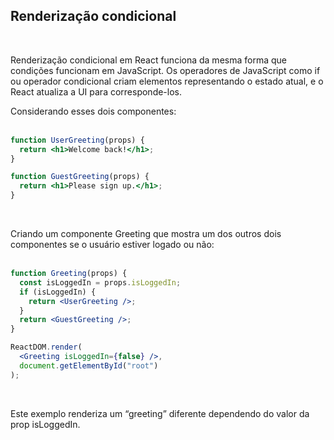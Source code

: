 ## Renderização condicional
<br>

Renderização condicional em React funciona da mesma forma que condições funcionam em JavaScript. Os operadores de JavaScript como if ou operador condicional criam elementos representando o estado atual, e o React atualiza a UI para corresponde-los.

Considerando esses dois componentes:
<br><br>

```jsx
function UserGreeting(props) {
  return <h1>Welcome back!</h1>;
}

function GuestGreeting(props) {
  return <h1>Please sign up.</h1>;
}
```
<br>

Criando um componente Greeting que mostra um dos outros dois componentes se o usuário estiver logado ou não:
<br><br>

```jsx
function Greeting(props) {
  const isLoggedIn = props.isLoggedIn;
  if (isLoggedIn) {
    return <UserGreeting />;
  }
  return <GuestGreeting />;
}

ReactDOM.render(
  <Greeting isLoggedIn={false} />,
  document.getElementById("root")
);
```
<br>

Este exemplo renderiza um “greeting” diferente dependendo do valor da prop isLoggedIn.


